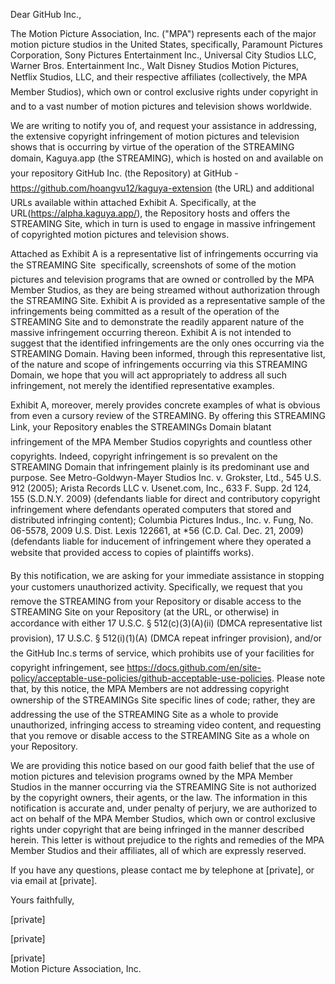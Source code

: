 Dear GitHub Inc.,

The Motion Picture Association, Inc. ("MPA") represents each of the major motion picture studios in the United States, specifically, Paramount Pictures Corporation, Sony Pictures Entertainment Inc., Universal City Studios LLC, Warner Bros. Entertainment Inc., Walt Disney Studios Motion Pictures, Netflix Studios, LLC, and their respective affiliates (collectively, the MPA Member Studios),  which own or control exclusive rights under copyright in and to a vast number of motion pictures and television shows worldwide.

We are writing to notify you of, and request your assistance in addressing, the extensive copyright infringement of motion pictures and television shows that is occurring by virtue of the operation of the STREAMING domain,  Kaguya.app (the STREAMING), which is hosted on and available on your repository GitHub Inc. (the Repository) at GitHub - https://github.com/hoangvu12/kaguya-extension (the URL) and additional URLs available within attached Exhibit A.  Specifically, at the URL(https://alpha.kaguya.app/), the Repository hosts and offers the STREAMING Site, which in turn is used to engage in massive infringement of copyrighted motion pictures and television shows.

Attached as Exhibit A is a representative list of infringements occurring via the STREAMING Site  specifically, screenshots of some of the motion pictures and television programs that are owned or controlled by the MPA Member Studios, as they are being streamed without authorization through the STREAMING Site.  Exhibit A is provided as a representative sample of the infringements being committed as a result of the operation of the STREAMING Site and to demonstrate the readily apparent nature of the massive infringement occurring thereon.  Exhibit A is not intended to suggest that the identified infringements are the only ones occurring via the STREAMING Domain.  Having been informed, through this representative list, of the nature and scope of infringements occurring via this STREAMING Domain, we hope that you will act appropriately to address all such infringement, not merely the identified representative examples.

Exhibit A, moreover, merely provides concrete examples of what is obvious from even a cursory review of the STREAMING.  By offering this STREAMING Link, your Repository enables the STREAMINGs Domain blatant infringement of the MPA Member Studios copyrights and countless other copyrights.  Indeed, copyright infringement is so prevalent on the STREAMING Domain that infringement plainly is its predominant use and purpose.  See Metro-Goldwyn-Mayer Studios Inc. v. Grokster, Ltd., 545 U.S. 912 (2005); Arista Records LLC v. Usenet.com, Inc., 633 F. Supp. 2d 124, 155 (S.D.N.Y. 2009) (defendants liable for direct and contributory copyright infringement where defendants operated computers that stored and distributed infringing content); Columbia Pictures Indus., Inc. v. Fung, No. 06-5578, 2009 U.S. Dist. Lexis 122661, at *56 (C.D. Cal. Dec. 21, 2009) (defendants liable for inducement of infringement where they operated a website that provided access to copies of plaintiffs works).

By this notification, we are asking for your immediate assistance in stopping your customers unauthorized activity.  Specifically, we request that you remove the STREAMING from your Repository or disable access to the STREAMING Site on your Repository (at the URL, or otherwise) in accordance with either 17 U.S.C. § 512(c)(3)(A)(ii) (DMCA representative list provision), 17 U.S.C. § 512(i)(1)(A) (DMCA repeat infringer provision), and/or the GitHub Inc.s terms of service, which prohibits use of your facilities for copyright infringement, see https://docs.github.com/en/site-policy/acceptable-use-policies/github-acceptable-use-policies. Please note that, by this notice, the MPA Members are not addressing copyright ownership of the STREAMINGs Site specific lines of code; rather, they are addressing the use of the STREAMING Site as a whole to provide unauthorized, infringing access to streaming video content, and requesting that you remove or disable access to the STREAMING Site as a whole on your Repository.

We are providing this notice based on our good faith belief that the use of motion pictures and television programs owned by the MPA Member Studios in the manner occurring via the STREAMING Site is not authorized by the copyright owners, their agents, or the law.  The information in this notification is accurate and, under penalty of perjury, we are authorized to act on behalf of the MPA Member Studios, which own or control exclusive rights under copyright that are being infringed in the manner described herein.  This letter is without prejudice to the rights and remedies of the MPA Member Studios and their affiliates, all of which are expressly reserved.

If you have any questions, please contact me by telephone at [private], or via email at [private].

Yours faithfully,
 
[private]  

[private]  

[private]  
Motion Picture Association, Inc.
